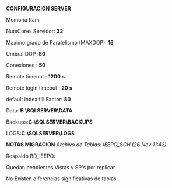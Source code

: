 **CONFIGURACION SERVER**

Memoria Ram

NumCores Servidor: **32**

Maximo grado de Paralelismo (MAXDOP): **16**

Umbral DOP :**50**

Conexiones : **50**

Remote timeout : **1200 s**

Remote login timeout : **20 s**

default index fill Factor: **80**

Data: **E:\SQLSERVER\DATA**

Backups:**C:\SQLSERVER\BACKUPS**

LOGS:**C:\SQLSERVER\LOGS**









**NOTAS MIGRACION**
_Archivo de Tablas: IEEPO_SCH (26 Nov 11:42)_

Respaldo BD_IEEPO:

Quedan pendientes Vistas y SP's  por replicar.

No Existen diferencias significativas de tablas